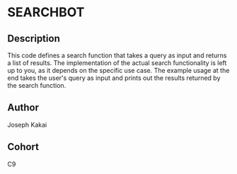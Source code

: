 # SEARCHBOT

## Description

This code defines a search function that takes a query as input and returns a list of results. The implementation of the actual search functionality is left up to you, as it depends on the specific use case. The example usage at the end takes the user's query as input and prints out the results returned by the search function.

## Author 
Joseph Kakai

## Cohort 
C9
